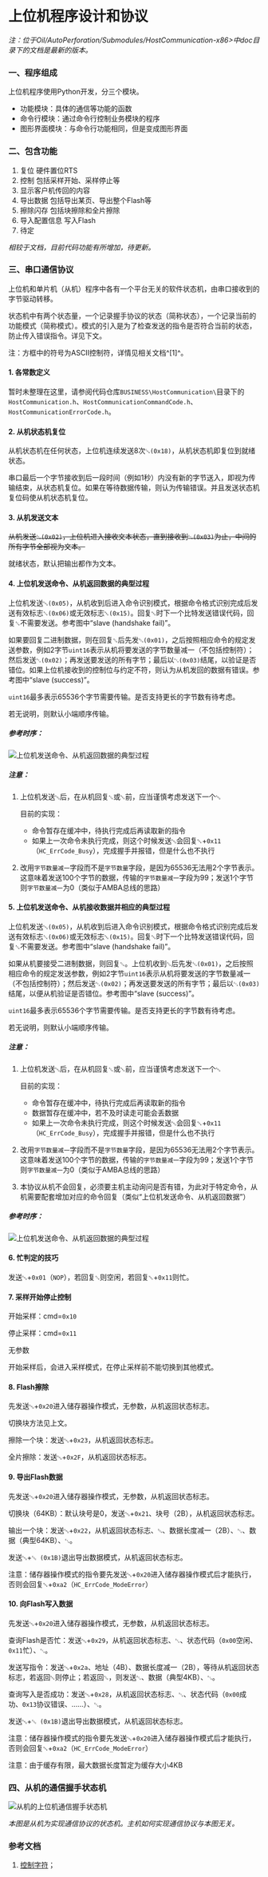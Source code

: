 # 上位机程序设计和协议

*注：位于Oil/AutoPerforation/Submodules/HostCommunication-x86>中doc目录下的文档是最新的版本。*

### 一、程序组成

上位机程序使用Python开发，分三个模块。

- 功能模块：具体的通信等功能的函数
- 命令行模块：通过命令行控制业务模块的程序
- 图形界面模块：与命令行功能相同，但是变成图形界面

### 二、包含功能

1. 复位
    硬件置位RTS
2. 控制
    包括采样开始、采样停止等
3. 显示客户机传回的内容
4. 导出数据
    包括导出某页、导出整个Flash等
5. 擦除闪存
    包括块擦除和全片擦除
6. 导入配置信息
    写入Flash
7. 待定

*相较于文档，目前代码功能有所增加，待更新。*

### 三、串口通信协议

上位机和单片机（从机）程序中各有一个平台无关的软件状态机，由串口接收到的字节驱动转移。

状态机中有两个状态量，一个记录握手协议的状态（简称状态），一个记录当前的功能模式（简称模式）。模式的引入是为了检查发送的指令是否符合当前的状态，防止传入错误指令。详见下文。

注：方框中的符号为ASCII控制符，详情见相关文档^[1]^。

#### 1. 各常数定义

暂时未整理在这里，请参阅代码仓库`BUSINESS\HostCommunication\`目录下的`HostCommunication.h`、`HostCommunicationCommandCode.h`、`HostCommunicationErrorCode.h`。

#### 2. 从机状态机复位

从机状态机在任何状态，上位机连续发送8次`␘(0x18)`，从机状态机即复位到就绪状态。

串口最后一个字节接收到后一段时间（例如1秒）内没有新的字节送入，即视为传输结束，从状态机复位。如果在等待数据传输，则认为传输错误。并且发送状态机复位码使从机状态机复位。

#### 3. 从机发送文本

~~从机发送`␂(0x02)`，上位机进入接收文本状态，直到接收到`␃(0x03)`为止，中间的所有字节全部视为文本。~~

就绪状态，默认把输出都作为文本。

#### 4. 上位机发送命令、从机返回数据的典型过程

上位机发送`␅(0x05)`，从机收到后进入命令识别模式，根据命令格式识别完成后发送有效标志`␆(0x06)`或无效标志`␕(0x15)`。回复`␕`时下一个比特发送错误代码，回复`␆`不需要发送。参考图中“slave (handshake fail)”。

如果要回复二进制数据，则在回复`␆`后先发`␁(0x01)`，之后按照相应命令的规定发送参数，例如2字节`uint16`表示从机将要发送的字节数量减一（不包括控制符）；然后发送`␂(0x02)`；再发送要发送的所有字节；最后以`␃(0x03)`结尾，以验证是否错位。如果上位机接收到的控制位与约定不符，则认为从机发回的数据有错误。参考图中“slave (success)”。

`uint16`最多表示65536个字节需要传输。是否支持更长的字节数有待考虑。

若无说明，则默认小端顺序传输。

##### 参考时序：

![上位机发送命令、从机返回数据的典型过程](上位机发送命令、从机返回数据.svg)

##### 注意：

1. 上位机发送`␅`后，在从机回复`␆`或`␕`前，应当谨慎考虑发送下一个`␅`

   目前的实现：

   - 命令暂存在缓冲中，待执行完成后再读取新的指令
   - 如果上一次命令未执行完成，则这个时候发送`␅`会回复`␕`+`0x11`（`HC_ErrCode_Busy`），完成握手并报错，但是什么也不执行

2. 改用`字节数量减一`字段而不是`字节数量`字段，是因为65536无法用2个字节表示。这意味着发送100个字节的数据，传输的`字节数量减一`字段为99；发送1个字节则`字节数量减一`为0（类似于AMBA总线的思路）

#### 5. 上位机发送命令、从机接收数据并相应的典型过程

上位机发送`␅(0x05)`，从机收到后进入命令识别模式，根据命令格式识别完成后发送有效标志`␆(0x06)`或无效标志`␕(0x15)`。回复`␕`时下一个比特发送错误代码，回复`␆`不需要发送。参考图中“slave (handshake fail)”。

如果从机要接受二进制数据，则回复`␆`。上位机收到`␆`后先发`␁(0x01)`，之后按照相应命令的规定发送参数，例如2字节`uint16`表示从机将要发送的字节数量减一（不包括控制符）；然后发送`␂(0x02)`；再发送要发送的所有字节；最后以`␃(0x03)`结尾，以便从机验证是否错位。参考图中“slave (success)”。

`uint16`最多表示65536个字节需要传输。是否支持更长的字节数有待考虑。

若无说明，则默认小端顺序传输。

##### 注意：

1. 上位机发送`␅`后，在从机回复`␆`或`␕`前，应当谨慎考虑发送下一个`␅`

    目前的实现：

    - 命令暂存在缓冲中，待执行完成后再读取新的指令
    - 数据暂存在缓冲中，若不及时读走可能会丢数据
    - 如果上一次命令未执行完成，则这个时候发送`␅`会回复`␕`+`0x11`（`HC_ErrCode_Busy`），完成握手并报错，但是什么也不执行

2. 改用`字节数量减一`字段而不是`字节数量`字段，是因为65536无法用2个字节表示。这意味着发送100个字节的数据，传输的`字节数量减一`字段为99；发送1个字节则`字节数量减一`为0（类似于AMBA总线的思路）

3. 本协议从机不会回复，必须要主机主动询问是否有错，为此对于特定命令，从机需要配套增加对应的命令回复（类似“上位机发送命令、从机返回数据”）

##### 参考时序：

![上位机发送命令、从机返回数据的典型过程](上位机发送命令、从机接收数据.svg)

#### 6. 忙判定的技巧

发送`␅`+`0x01`（`NOP`），若回复`␆`则空闲，若回复`␕`+`0x11`则忙。

#### 7. 采样开始停止控制

开始采样：cmd=`0x10`

停止采样：cmd=`0x11`

无参数

开始采样后，会进入采样模式，在停止采样前不能切换到其他模式。

#### 8. Flash擦除

先发送`␅`+`0x20`进入储存器操作模式，无参数，从机返回状态标志。

切换块方法见上文。

擦除一个块：发送`␅`+`0x23`，从机返回状态标志。

全片擦除：发送`␅`+`0x2F`，从机返回状态标志。

#### 9. 导出Flash数据

先发送`␅`+`0x20`进入储存器操作模式，无参数，从机返回状态标志。

切换块（64KB）：默认块号是0，发送`␅`+`0x21`、块号（2B），从机返回状态标志。

输出一个块：发送`␅`+`0x22`，从机返回状态标志、`␁`、数据长度减一（2B）、`␂`、数据（典型64KB）、`␃`。

发送`␅`+`␛ (0x1B)`退出导出数据模式，从机返回状态标志。

注意：储存器操作模式的指令要先发送`␅`+`0x20`进入储存器操作模式后才能执行，否则会回复`␕`+`0xa2`（`HC_ErrCode_ModeError`）

#### 10. 向Flash写入数据

先发送`␅`+`0x20`进入储存器操作模式，无参数，从机返回状态标志。

查询Flash是否忙：发送`␅`+`0x29`，从机返回状态标志、`␂`、状态代码（`0x00`空闲、`0x11`忙）、`␃`。

发送写指令：发送`␅`+`0x2a`、地址（4B）、数据长度减一（2B），等待从机返回状态标志，若返回`␕`则停止；若返回`␆`，则发送`␂`、数据（典型4KB）、`␃`。

查询写入是否成功：发送`␅`+`0x28`，从机返回状态标志、`␂`、状态代码（`0x00`成功、`0x13`协议错误、……）、`␃`。

发送`␅`+`␛ (0x1B)`退出导出数据模式，从机返回状态标志。

注意：储存器操作模式的指令要先发送`␅`+`0x20`进入储存器操作模式后才能执行，否则会回复`␕`+`0xa2`（`HC_ErrCode_ModeError`）

注意：由于缓存有限，最大数据长度暂定为缓存大小4KB

### 四、从机的通信握手状态机

![从机的上位机通信握手状态机](从机的上位机通信握手状态机.svg)

*本图是从机为实现通信协议的状态机。主机如何实现通信协议与本图无关。*

### 参考文档

1. [控制字符](https://zh.wikipedia.org/wiki/ASCII#%E6%8E%A7%E5%88%B6%E5%AD%97%E7%AC%A6)；

